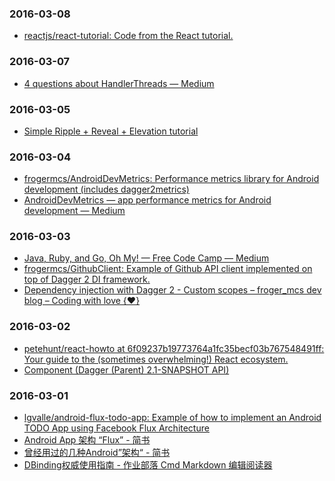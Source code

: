 ### 2016-03-08<br>
+ [reactjs/react-tutorial: Code from the React tutorial.](https://github.com/reactjs/react-tutorial)<br>

### 2016-03-07<br>
+ [4 questions about HandlerThreads — Medium](https://medium.com/@ali.muzaffar/have-you-read-my-article-on-using-concurrency-to-improve-performance-9bc8420e247#.np2o1gog4)<br>

### 2016-03-05<br>
+ [Simple Ripple + Reveal + Elevation tutorial](http://trickyandroid.com/simple-ripple-reveal-elevation-tutorial/)<br>

### 2016-03-04<br>
+ [frogermcs/AndroidDevMetrics: Performance metrics library for Android development (includes dagger2metrics)](https://github.com/frogermcs/androiddevmetrics)<br>
+ [AndroidDevMetrics — app performance metrics for Android development — Medium](https://medium.com/@froger_mcs/androiddevmetrics-app-performance-metrics-for-android-development-eb854dfd9712#.rucgtjs4i)<br>

### 2016-03-03<br>
+ [Java, Ruby, and Go, Oh My! — Free Code Camp — Medium](https://medium.freecodecamp.com/java-ruby-and-go-oh-my-6b5577ba2bc2#.5n6x84tuq)<br>
+ [frogermcs/GithubClient: Example of Github API client implemented on top of Dagger 2 DI framework.](https://github.com/frogermcs/GithubClient)<br>
+ [Dependency injection with Dagger 2 - Custom scopes – froger_mcs dev blog – Coding with love {❤️}](http://frogermcs.github.io/dependency-injection-with-dagger-2-custom-scopes/)<br>

### 2016-03-02<br>
+ [petehunt/react-howto at 6f09237b19773764a1fc35becf03b767548491ff: Your guide to the (sometimes overwhelming!) React ecosystem.](https://github.com/petehunt/react-howto/tree/6f09237b19773764a1fc35becf03b767548491ff)<br>
+ [Component (Dagger (Parent) 2.1-SNAPSHOT API)](http://google.github.io/dagger/api/latest/dagger/Component.html)<br>

### 2016-03-01<br>
+ [lgvalle/android-flux-todo-app: Example of how to implement an Android TODO App using Facebook Flux Architecture](https://github.com/lgvalle/android-flux-todo-app)<br>
+ [Android App 架构 “Flux” - 简书](http://www.jianshu.com/p/918719151e72)<br>
+ [曾经用过的几种Android”架构“ - 简书](http://www.jianshu.com/p/e7b6ff1bc360)<br>
+ [DBinding权威使用指南 - 作业部落 Cmd Markdown 编辑阅读器](https://www.zybuluo.com/shark0017/note/256112)<br>

